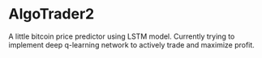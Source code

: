 # AlgoTrader2
A little bitcoin price predictor using LSTM model. Currently trying to implement deep q-learning network to actively trade and maximize profit.
